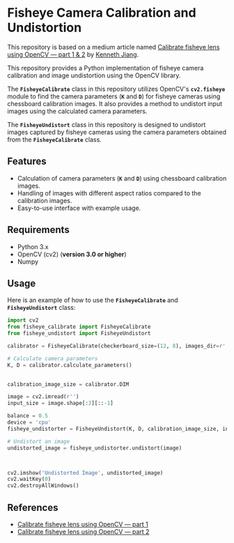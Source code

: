 # Fisheye Camera Calibration and Undistortion
This repository is based on a medium article named [Calibrate fisheye lens using OpenCV — part 1 & 2](https://medium.com/@kennethjiang/calibrate-fisheye-lens-using-opencv-333b05afa0b0) by [Kenneth Jiang](https://www.linkedin.com/in/kennethjiang/).

This repository provides a Python implementation of fisheye camera calibration and image undistortion using the OpenCV library. 

The **`FisheyeCalibrate`** class in this repository utilizes OpenCV's **`cv2.fisheye`** module to find the camera parameters (**`K`** and **`D`**) for fisheye cameras using chessboard calibration images. It also provides a method to undistort input images using the calculated camera parameters.

The **`FisheyeUndistort`** class in this repository is designed to undistort images captured by fisheye cameras using the camera parameters obtained from the **`FisheyeCalibrate`** class.



## Features
* Calculation of camera parameters (**`K`** and **`D`**) using chessboard calibration images.
* Handling of images with different aspect ratios compared to the calibration images.
* Easy-to-use interface with example usage.
## Requirements
* Python 3.x
* OpenCV (cv2) (**version 3.0 or higher**)
* Numpy
## Usage
Here is an example of how to use the **`FisheyeCalibrate`** and **`FisheyeUndistort`** class:

```python
import cv2
from fisheye_calibrate import FisheyeCalibrate
from fisheye_undistort import FisheyeUndistort

calibrator = FisheyeCalibrate(checkerboard_size=(12, 8), images_dir=r'', image_extension='jpg')

# Calculate camera parameters
K, D = calibrator.calculate_parameters()

 
calibration_image_size = calibrator.DIM

image = cv2.imread(r'')
input_size = image.shape[:2][::-1]

balance = 0.5
device = 'cpu'
fisheye_undistorter = FisheyeUndistort(K, D, calibration_image_size, input_size, balance, device)

# Undistort an image
undistorted_image = fisheye_undistorter.undistort(image)



cv2.imshow('Undistorted Image', undistorted_image)
cv2.waitKey(0)
cv2.destroyAllWindows()
```


## References
* [Calibrate fisheye lens using OpenCV — part 1](https://medium.com/@kennethjiang/calibrate-fisheye-lens-using-opencv-333b05afa0b0)
* [Calibrate fisheye lens using OpenCV — part 2](https://medium.com/@kennethjiang/calibrate-fisheye-lens-using-opencv-part-2-13990f1b157f)
